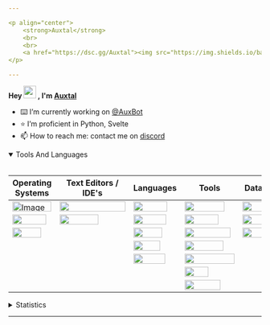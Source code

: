 ```yaml
---

<p align="center">
	<strong>Auxtal</strong>
	<br>
	<br>
	<a href="https://dsc.gg/Auxtal"><img src="https://img.shields.io/badge/Discord-5865F2.svg?logo=Discord&logoColor=white"></a>
</p>

---
```


**Hey <a href="https://dsc.gg/Auxtal"><img src="https://media.giphy.com/media/hvRJCLFzcasrR4ia7z/giphy.gif" width="25" height="25"></a> , I'm <a href="https://github.com/Auxtal">Auxtal</a>**

- ⌨️ I’m currently working on [@AuxBot](https://github.com/auxBot-discord-bot)
- ⭐ I’m proficient in Python, Svelte
- 📫 How to reach me: contact me on [discord](https://discord.com/users/327745755789918208)

<details open>
	<summary>Tools And Languages</summary>
	<br>
	<table>
		<thead>
  			<tr>
    				<th>Operating Systems</th>
    				<th>Text Editors / IDE's</th>
    				<th>Languages</th>
    				<th>Tools</th>
    				<th>Databases</th>
  			</tr>
		</thead>
		<tbody>
  			<tr>
    				<td><img src="https://img.shields.io/badge/Windows-0078D6.svg?logo=Windows&logoColor=white" alt="Image" width="77" height="20"></td>
    				<td><img src="https://img.shields.io/badge/Visual%20Studio%20Code-007ACC.svg?logo=Visual-Studio-Code&logoColor=white" width="131" height="20"></td>
    				<td><img src="https://img.shields.io/badge/Python-3776AB.svg?logo=Python&logoColor=white" width="67" height="20"></td>
    				<td><img src="https://img.shields.io/badge/Portainer-13BEF9.svg?logo=Portainer&logoColor=white" width="79" height="20"></td>
    				<td><img src="https://img.shields.io/badge/PostgreSQL-4169E1.svg?logo=PostgreSQL&logoColor=white" width="91" height="20"></td>
  			</tr>
  			<tr>
    				<td><img src="https://img.shields.io/badge/macOS-000000.svg?logo=macOS&logoColor=white" width="67" height="20"></td>
    				<td><img src="https://img.shields.io/badge/PyCharm-000000.svg?logo=PyCharm&logoColor=white" width="77" height="20"></td>
    				<td><img src="https://img.shields.io/badge/HTML5-E34F26.svg?logo=HTML5&logoColor=white" width="65" height="20"></td>
    				<td><img src="https://img.shields.io/badge/Docker-2496ED.svg?logo=Docker&logoColor=white" width="67" height="20"></td>
    				<td><img src="https://img.shields.io/badge/MongoDB-47A248.svg?logo=MongoDB&logoColor=white" width="81" height="20"></td>
  			</tr>
  			<tr>
    				<td><img src="https://img.shields.io/badge/Linux-FCC624.svg?logo=Linux&logoColor=black" width="57" height="20"></td>
    				<td></td>
    				<td><img src="https://img.shields.io/badge/CSS3-1572B6.svg?logo=CSS3&logoColor=white" width="57" height="20"></td>
    				<td><img src="https://img.shields.io/badge/Kubernetes-326CE5.svg?logo=Kubernetes&logoColor=white" width="91" height="20"></td>
    				<td><img src="https://img.shields.io/badge/redis-%23DD0031.svg?&logo=redis&logoColor=white" width="55" height="20"></td>
  			</tr>
  			<tr>
    				<td></td>
    				<td></td>
    				<td><img src="https://img.shields.io/badge/Sass-CC6699.svg?logo=Sass&logoColor=white" width="53" height="20"></td>
    				<td><img src="https://img.shields.io/badge/GraphQL-E10098.svg?logo=GraphQL&logoColor=white" width="77" height="20"></td>
    				<td></td>
  			</tr>
  			<tr>
    				<td></td>
			 	<td></td>
    				<td><img src="https://img.shields.io/badge/Svelte-FF3E00.svg?logo=Svelte&logoColor=white" width="63" height="20"></td>
    				<td><img src="https://img.shields.io/badge/Tailwind%20CSS-06B6D4.svg?logo=Tailwind-CSS&logoColor=white" width="99" height="20"></td>
    				<td></td>
  			</tr>
  			<tr>
				<td></td>
    				<td></td>
    				<td></td>
    				<td><img src="https://img.shields.io/badge/GIT-E44C30?&logo=git&logoColor=white" width="47" height="20"></td>
    				<td></td>
  			</tr>
			<tr>
    				<td></td>
    				<td></td>
    				<td></td>
    				<td><img src="https://img.shields.io/badge/starship-DD0B78?&logo=starship&logoColor=white" width="71" height="20"></td>
    				<td></td>
  			</tr>
		</tbody>
	</table>
</details>
<details>
	<summary>Statistics</summary>
	<br>

<!--START_SECTION:waka-->
![Code Time](http://img.shields.io/badge/Code%20Time-901%20hrs%2032%20mins-blue)

![Profile Views](http://img.shields.io/badge/Profile%20Views-0-blue)

**🐱 My GitHub Data** 

> 🏆 290 Contributions in the Year 2022
 > 
> 📦 689 Bytes Used in GitHub's Storage 
 > 
> 🚫 Not Opted to Hire
 > 
> 📜 4 Public Repositories 
 > 
> 🔑 0 Private Repositories  
 > 
**I'm an Early 🐤** 

```text
🌞 Morning    97 commits     █████░░░░░░░░░░░░░░░░░░░░   21.04% 
🌆 Daytime    168 commits    █████████░░░░░░░░░░░░░░░░   36.44% 
🌃 Evening    180 commits    █████████░░░░░░░░░░░░░░░░   39.05% 
🌙 Night      16 commits     ░░░░░░░░░░░░░░░░░░░░░░░░░   3.47%

```
📅 **I'm Most Productive on Tuesday** 

```text
Monday       46 commits     ██░░░░░░░░░░░░░░░░░░░░░░░   9.98% 
Tuesday      109 commits    ██████░░░░░░░░░░░░░░░░░░░   23.64% 
Wednesday    42 commits     ██░░░░░░░░░░░░░░░░░░░░░░░   9.11% 
Thursday     80 commits     ████░░░░░░░░░░░░░░░░░░░░░   17.35% 
Friday       46 commits     ██░░░░░░░░░░░░░░░░░░░░░░░   9.98% 
Saturday     33 commits     █░░░░░░░░░░░░░░░░░░░░░░░░   7.16% 
Sunday       105 commits    █████░░░░░░░░░░░░░░░░░░░░   22.78%

```


📊 **This Week I Spent My Time On** 

```text
💬 Programming Languages: 
Svelte                   56 mins             █████████████████░░░░░░░░   69.55% 
YAML                     16 mins             █████░░░░░░░░░░░░░░░░░░░░   19.85% 
TypeScript               1 min               ░░░░░░░░░░░░░░░░░░░░░░░░░   2.4% 
Other                    1 min               ░░░░░░░░░░░░░░░░░░░░░░░░░   2.35% 
CSS                      1 min               ░░░░░░░░░░░░░░░░░░░░░░░░░   2.16%

🔥 Editors: 
VS Code                  1 hr 21 mins        █████████████████████████   100.0%

🐱‍💻 Projects: 
website                  1 hr                ██████████████████░░░░░░░   74.3% 
services                 16 mins             █████░░░░░░░░░░░░░░░░░░░░   19.85% 
Unknown Project          2 mins              ░░░░░░░░░░░░░░░░░░░░░░░░░   3.03% 
Downloads                1 min               ░░░░░░░░░░░░░░░░░░░░░░░░░   1.85% 
Website                  0 secs              ░░░░░░░░░░░░░░░░░░░░░░░░░   0.97%

💻 Operating System: 
Mac                      1 hr 5 mins         ████████████████████░░░░░   80.15% 
WSL                      16 mins             █████░░░░░░░░░░░░░░░░░░░░   19.85%

```

**I Mostly Code in Python** 

```text
Python                   4 repos             ████████████████████░░░░░   80.0% 
JavaScript               1 repo              █████░░░░░░░░░░░░░░░░░░░░   20.0%

```



<!--END_SECTION:waka-->

</details>

---
